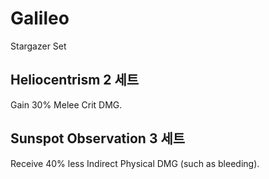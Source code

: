 # Galileo

Stargazer Set

## Heliocentrism 2 세트

Gain 30% Melee Crit DMG.

## Sunspot Observation 3 세트

Receive 40% less Indirect Physical DMG (such as bleeding).
